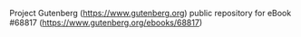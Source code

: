 Project Gutenberg (https://www.gutenberg.org) public repository for eBook #68817 (https://www.gutenberg.org/ebooks/68817)

